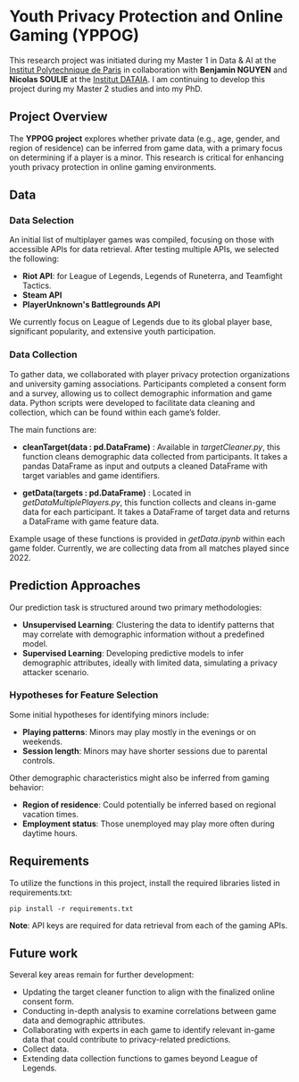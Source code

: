 # Youth Privacy Protection and Online Gaming (YPPOG)

This research project was initiated during my Master 1 in Data & AI at the [Institut Polytechnique de Paris](https://www.ip-paris.fr/education/masters/mention-informatique/master-year-1-data-and-artificial-intelligence) in collaboration with **Benjamin NGUYEN** and **Nicolas SOULIE** at the [Institut DATAIA](https://www.dataia.eu/index.php/node/950). I am continuing to develop this project during my Master 2 studies and into my PhD.


## Project Overview

The **YPPOG project** explores whether private data (e.g., age, gender, and region of residence) can be inferred from game data, with a primary focus on determining if a player is a minor. This research is critical for enhancing youth privacy protection in online gaming environments.


## Data

### Data Selection

An initial list of multiplayer games was compiled, focusing on those with accessible APIs for data retrieval. After testing multiple APIs, we selected the following:

- **Riot API**: for League of Legends, Legends of Runeterra, and Teamfight Tactics.
- **Steam API**
- **PlayerUnknown's Battlegrounds API**

We currently focus on League of Legends due to its global player base, significant popularity, and extensive youth participation.

### Data Collection

To gather data, we collaborated with player privacy protection organizations and university gaming associations. Participants completed a consent form and a survey, allowing us to collect demographic information and game data. Python scripts were developed to facilitate data cleaning and collection, which can be found within each game’s folder.

The main functions are:

* **cleanTarget(data : pd.DataFrame)** :  Available in *targetCleaner.py*, this function cleans demographic data collected from participants. It takes a pandas DataFrame as input and outputs a cleaned DataFrame with target variables and game identifiers.

* **getData(targets : pd.DataFrame)** : Located in *getDataMultiplePlayers.py*, this function collects and cleans in-game data for each participant. It takes a DataFrame of target data and returns a DataFrame with game feature data.

Example usage of these functions is provided in *getData.ipynb* within each game folder. Currently, we are collecting data from all matches played since 2022.


## Prediction Approaches

Our prediction task is structured around two primary methodologies:

- **Unsupervised Learning**: Clustering the data to identify patterns that may correlate with demographic information without a predefined model.
- **Supervised Learning**: Developing predictive models to infer demographic attributes, ideally with limited data, simulating a privacy attacker scenario.

### Hypotheses for Feature Selection

Some initial hypotheses for identifying minors include:

- **Playing patterns**: Minors may play mostly in the evenings or on weekends.
- **Session length**: Minors may have shorter sessions due to parental controls.

Other demographic characteristics might also be inferred from gaming behavior:

- **Region of residence**: Could potentially be inferred based on regional vacation times.
- **Employment status**: Those unemployed may play more often during daytime hours.


## Requirements

To utilize the functions in this project, install the required libraries listed in requirements.txt:

```
pip install -r requirements.txt
```

**Note**: API keys are required for data retrieval from each of the gaming APIs.


## Future work

Several key areas remain for further development:

- Updating the target cleaner function to align with the finalized online consent form.
- Conducting in-depth analysis to examine correlations between game data and demographic attributes.
- Collaborating with experts in each game to identify relevant in-game data that could contribute to privacy-related predictions.
- Collect data.
- Extending data collection functions to games beyond League of Legends.